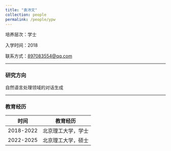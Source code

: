 ```yaml
---
title: "袁沛文"
collection: people
permalink: /people/ypw
---
```

培养层次：学士

入学时间：2018

联系方式：897083554@qq.com

---

### 研究方向

自然语言处理领域的对话生成

---

### 教育经历


| 时间 | 教育经历 |
| :-: | :-: |
| 2018-2022 | 北京理工大学，学士 |
| 2022-2025 | 北京理工大学，硕士 |